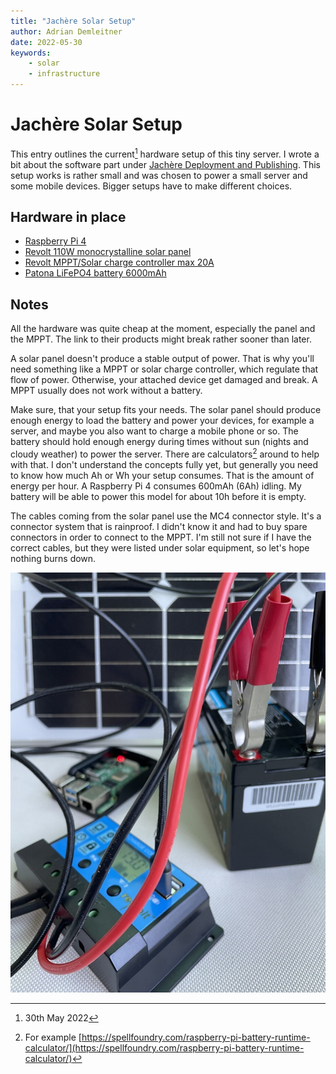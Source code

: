 ```yaml
---
title: "Jachère Solar Setup"
author: Adrian Demleitner
date: 2022-05-30
keywords:
	- solar
	- infrastructure
---
```

# Jachère Solar Setup
This entry outlines the current[^1] hardware setup of this tiny server. I wrote a bit about the software part under [Jachère Deployment and Publishing](notes/jachere-publishing.md). This setup works is rather small and was chosen to power a small server and some mobile devices. Bigger setups have to make different choices.

## Hardware in place
- [Raspberry Pi 4](https://www.raspberrypi.com/products/raspberry-pi-4-model-b/)
- [Revolt 110W monocrystalline solar panel](https://www.revolt-power.de/Mobiles-Solarpanel-mit-monokristallinen-Solarzelle-NX-6199-919.shtml)
- [Revolt MPPT/Solar charge controller max 20A](https://www.revolt-power.de/Digital-Solar-Laderegler-20A-12V-24V-Auto-Switch--NX-6816-919.shtml)
- [Patona LiFePO4 battery 6000mAh](https://patona.de/patona-platinum-lifepo4-akku-batterie-ersatz-12v-6ah-72wh-6000mah-5974)

## Notes
All the hardware was quite cheap at the moment, especially the panel and the MPPT. The link to their products might break rather sooner than later.

A solar panel doesn't produce a stable output of power. That is why you'll need something like a MPPT or solar charge controller, which regulate that flow of power. Otherwise, your attached device get damaged and break. A MPPT usually does not work without a battery. 

Make sure, that your setup fits your needs. The solar panel should produce enough energy to load the battery and power your devices, for example a server, and maybe you also want to charge a mobile phone or so. The battery should hold enough energy during times without sun (nights and cloudy weather) to power the server. There are calculators[^2] around to help with that. I don't understand the concepts fully yet, but generally you need to know how much Ah or Wh your setup consumes. That is the amount of energy per hour. A Raspberry Pi 4 consumes 600mAh (6Ah) idling. My battery will be able to power this model for about 10h before it is empty.

The cables coming from the solar panel use the MC4 connector style. It's a connector system that is rainproof. I didn't know it and had to buy spare connectors in order to connect to the MPPT. I'm still not sure if I have the correct cables, but they were listed under solar equipment, so let's hope nothing burns down. 

![An electronic setup with a solar panel, a car battery, a little device called MPPT that regulates the power coming from the solar panel and a raspberry pi. All four are connected with red and black cables. The display of the MPPT shows 13V and the raspberry pi has a red LED lit up. ](/files/images/jachere-solar-setup.jpeg)

[^1]: 30th May 2022
[^2]: For example [https://spellfoundry.com/raspberry-pi-battery-runtime-calculator/](https://spellfoundry.com/raspberry-pi-battery-runtime-calculator/)
